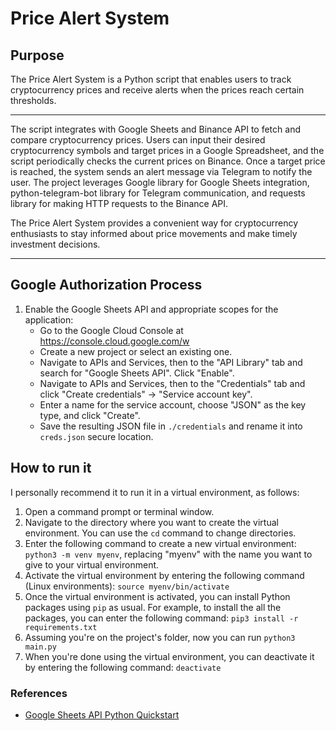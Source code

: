 

# Price Alert System

## Purpose
The Price Alert System is a Python script that enables users to track cryptocurrency prices and receive alerts when the prices reach certain thresholds.

---
The script integrates with Google Sheets and Binance API to fetch and compare cryptocurrency prices. Users can input their desired cryptocurrency symbols and target prices in a Google Spreadsheet, and the script periodically checks the current prices on Binance. Once a target price is reached, the system sends an alert message via Telegram to notify the user. The project leverages Google library for Google Sheets integration, python-telegram-bot library for Telegram communication, and requests library for making HTTP requests to the Binance API.

The Price Alert System provides a convenient way for cryptocurrency enthusiasts to stay informed about price movements and make timely investment decisions.

---


## Google Authorization Process

1. Enable the Google Sheets API and appropriate scopes for the application:
   - Go to the Google Cloud Console at https://console.cloud.google.com/w
   - Create a new project or select an existing one.
   - Navigate to APIs and Services, then to the "API Library" tab and search for "Google Sheets API". Click "Enable".
   - Navigate to APIs and Services, then to the "Credentials" tab and click "Create credentials" -> "Service account key".
   - Enter a name for the service account, choose "JSON" as the key type, and click "Create".
   - Save the resulting JSON file in `./credentials` and rename it into `creds.json` secure location.


## How to run it
I personally recommend it to run it in a virtual environment, as follows:
1. Open a command prompt or terminal window.
2. Navigate to the directory where you want to create the virtual environment. You can use the `cd` command to change directories.
3. Enter the following command to create a new virtual environment: `python3 -m venv myenv`, replacing "myenv" with the name you want to give to your virtual environment.
4. Activate the virtual environment by entering the following command (Linux environments): `source myenv/bin/activate`
5. Once the virtual environment is activated, you can install Python packages using `pip` as usual. For example, to install the all the packages, 
you can enter the following command: `pip3 install -r requirements.txt`
6. Assuming you're on the project's folder, now you can run `python3 main.py`
7. When you're done using the virtual environment, you can deactivate it by entering the following command: `deactivate`


### References
- [Google Sheets API Python Quickstart](https://developers.google.com/sheets/api/quickstart/python#step_3_set_up_the_sample)